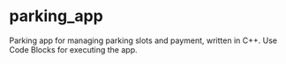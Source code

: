 # parking_app
Parking app for managing parking slots and payment, written in C++.
Use Code Blocks for executing the app.
